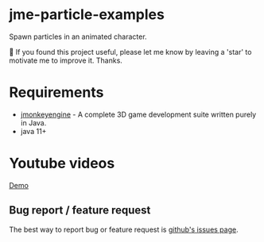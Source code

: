 # jme-particle-examples
Spawn particles in an animated character.

🔔 If you found this project useful, please let me know by leaving a 'star' to motivate me to improve it. Thanks.

# Requirements
- [jmonkeyengine](https://github.com/jMonkeyEngine/jmonkeyengine) - A complete 3D game development suite written purely in Java.
- java 11+
 
# Youtube videos
[Demo](https://www.youtube.com/watch?v=Y4CuL_qEowQ)

## Bug report / feature request
The best way to report bug or feature request is [github's issues page](https://github.com/capdevon/jme-particle-examples/issues).
